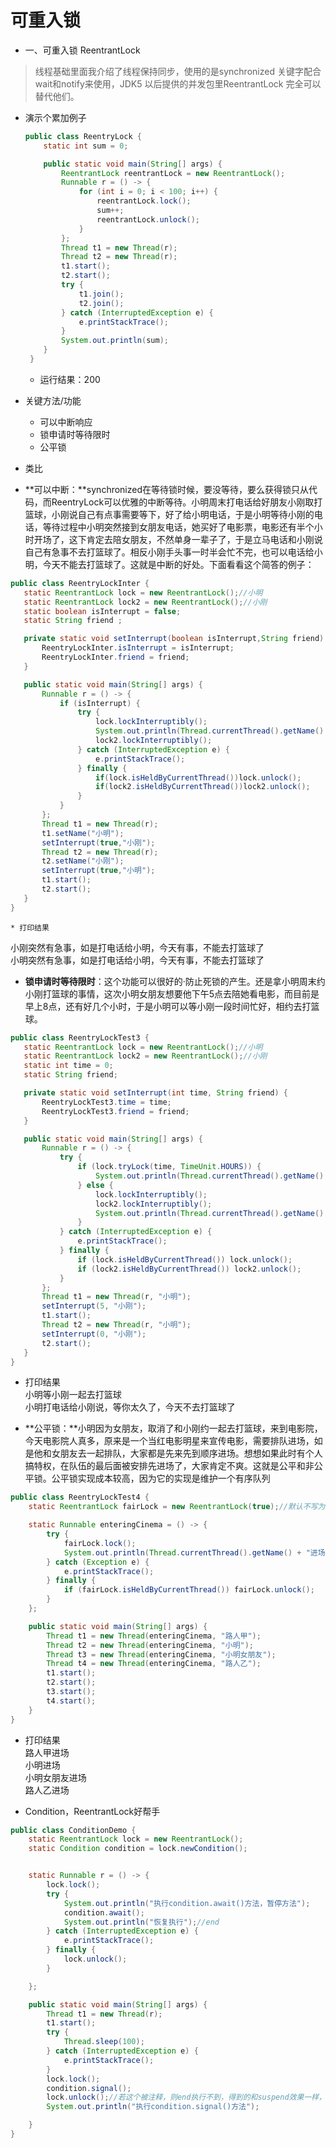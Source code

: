 # 可重入锁

 * 一、可重入锁 ReentrantLock		 
 
 >线程基础里面我介绍了线程保持同步，使用的是synchronized 关键字配合wait和notify来使用，JDK5 以后提供的并发包里ReentrantLock 完全可以替代他们。
 *  演示个累加例子
   
	```java 
	public class ReentryLock {
	    static int sum = 0;
	
	    public static void main(String[] args) {
	        ReentrantLock reentrantLock = new ReentrantLock();
	        Runnable r = () -> {
	            for (int i = 0; i < 100; i++) {
	                reentrantLock.lock();
	                sum++;
	                reentrantLock.unlock();
	            }
	        };
	        Thread t1 = new Thread(r);
	        Thread t2 = new Thread(r);
	        t1.start();
	        t2.start();
	        try {
	            t1.join();
	            t2.join();
	        } catch (InterruptedException e) {
	            e.printStackTrace();
	        }
	        System.out.println(sum);
	    }
	 }   
	```  
	* 运行结果：200     
 * 关键方法/功能
    * 可以中断响应
    * 锁申请时等待限时
    * 公平锁
 * 类比		
  - **可以中断：**synchronized在等待锁时候，要没等待，要么获得锁只从代码，而ReentryLock可以优雅的中断等待。小明周末打电话给好朋友小刚取打篮球，小刚说自己有点事需要等下，好了给小明电话，于是小明等待小刚的电话，等待过程中小明突然接到女朋友电话，她买好了电影票，电影还有半个小时开场了，这下肯定去陪女朋友，不然单身一辈子了，于是立马电话和小刚说自己有急事不去打篮球了。相反小刚手头事一时半会忙不完，也可以电话给小明，今天不能去打篮球了。这就是中断的好处。下面看看这个简答的例子：
    
 ```java 
 public class ReentryLockInter {
    static ReentrantLock lock = new ReentrantLock();//小明
    static ReentrantLock lock2 = new ReentrantLock();//小刚
    static boolean isInterrupt = false;
    static String friend ;

    private static void setInterrupt(boolean isInterrupt,String friend) {
        ReentryLockInter.isInterrupt = isInterrupt;
        ReentryLockInter.friend = friend;
    }

    public static void main(String[] args) {
        Runnable r = () -> {
            if (isInterrupt) {
                try {
                    lock.lockInterruptibly();
                    System.out.println(Thread.currentThread().getName() + "突然有急事，如是打电话给"+friend+"，今天有事，不能去打篮球了");
                    lock2.lockInterruptibly();
                } catch (InterruptedException e) {
                    e.printStackTrace();
                } finally {
                    if(lock.isHeldByCurrentThread())lock.unlock();
                    if(lock2.isHeldByCurrentThread())lock2.unlock();
                }
            }
        };
        Thread t1 = new Thread(r);
        t1.setName("小明");
        setInterrupt(true,"小刚");
        Thread t2 = new Thread(r);
        t2.setName("小刚");
        setInterrupt(true,"小明");
        t1.start();
        t2.start();
    }
}
```
 	* 打印结果		
   小刚突然有急事，如是打电话给小明，今天有事，不能去打篮球了   
   小明突然有急事，如是打电话给小明，今天有事，不能去打篮球了
   
- **锁申请时等待限时**：这个功能可以很好的·防止死锁的产生。还是拿小明周末约小刚打篮球的事情，这次小明女朋友想要他下午5点去陪她看电影，而目前是早上8点，还有好几个小时，于是小明可以等小刚一段时间忙好，相约去打篮球。
   
 ```java
public class ReentryLockTest3 {
    static ReentrantLock lock = new ReentrantLock();//小明
    static ReentrantLock lock2 = new ReentrantLock();//小刚
    static int time = 0;
    static String friend;

    private static void setInterrupt(int time, String friend) {
        ReentryLockTest3.time = time;
        ReentryLockTest3.friend = friend;
    }

    public static void main(String[] args) {
        Runnable r = () -> {
            try {
                if (lock.tryLock(time, TimeUnit.HOURS)) {
                    System.out.println(Thread.currentThread().getName() + "等" + friend + "一起去打篮球");
                } else {
                    lock.lockInterruptibly();
                    lock2.lockInterruptibly();
                    System.out.println(Thread.currentThread().getName() + "打电话给" + friend + "说，等你太久了，今天不去打篮球了");
                }
            } catch (InterruptedException e) {
                e.printStackTrace();
            } finally {
                if (lock.isHeldByCurrentThread()) lock.unlock();
                if (lock2.isHeldByCurrentThread()) lock2.unlock();
            }
        };
        Thread t1 = new Thread(r, "小明");
        setInterrupt(5, "小刚");
        t1.start();
        Thread t2 = new Thread(r, "小明");
        setInterrupt(0, "小刚");
        t2.start();
    }
}
```  
* 打印结果		
	小明等小刚一起去打篮球		
	小明打电话给小刚说，等你太久了，今天不去打篮球了   
	
- **公平锁：**小明因为女朋友，取消了和小刚约一起去打篮球，来到电影院，今天电影院人真多，原来是一个当红电影明星来宣传电影，需要排队进场，如是他和女朋友去一起排队，大家都是先来先到顺序进场。想想如果此时有个人搞特权，在队伍的最后面被安排先进场了，大家肯定不爽。这就是公平和非公平锁。公平锁实现成本较高，因为它的实现是维护一个有序队列

```java
public class ReentryLockTest4 {
    static ReentrantLock fairLock = new ReentrantLock(true);//默认不写为false

    static Runnable enteringCinema = () -> {
        try {
            fairLock.lock();
            System.out.println(Thread.currentThread().getName() + "进场");
        } catch (Exception e) {
            e.printStackTrace();
        } finally {
            if (fairLock.isHeldByCurrentThread()) fairLock.unlock();
        }
    };

    public static void main(String[] args) {
        Thread t1 = new Thread(enteringCinema, "路人甲");
        Thread t2 = new Thread(enteringCinema, "小明");
        Thread t3 = new Thread(enteringCinema, "小明女朋友");
        Thread t4 = new Thread(enteringCinema, "路人乙");
        t1.start();
        t2.start();
        t3.start();
        t4.start();
    }
}
```

* 打印结果		
	路人甲进场	
	小明进场	
	小明女朋友进场		
	路人乙进场	
	
* Condition，ReentrantLock好帮手

```java
public class ConditionDemo {
    static ReentrantLock lock = new ReentrantLock();
    static Condition condition = lock.newCondition();


    static Runnable r = () -> {
        lock.lock();
        try {
            System.out.println("执行condition.await()方法，暂停方法");
            condition.await();
            System.out.println("恢复执行");//end
        } catch (InterruptedException e) {
            e.printStackTrace();
        } finally {
            lock.unlock();
        }

    };

    public static void main(String[] args) {
        Thread t1 = new Thread(r);
        t1.start();
        try {
            Thread.sleep(100);
        } catch (InterruptedException e) {
            e.printStackTrace();
        }
        lock.lock();
        condition.signal();
        lock.unlock();//若这个被注释，则end执行不到，得到的和suspend效果一样，线程被长久挂起，很危险
        System.out.println("执行condition.signal()方法");

    }
}
```	
	
 